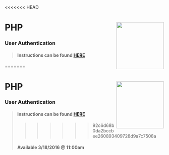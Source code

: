 <<<<<<< HEAD
# PHP <img align="right" src="https://github.com/Learning-Fuze/prototypes_C7/blob/assets/assets/images/logos/LF_LOGO.png?raw=true" width="150">
### User Authentication

>#### Instructions can be found <a href="http://learning-fuze.github.io/prototypes_C7/#/PHP-User-Auth" target="_blank">HERE</a>
=======
# PHP <img align="right" src="https://github.com/Learning-Fuze/prototypes_C8/blob/assets/assets/images/logos/LF_LOGO.png?raw=true" width="150">
### User Authentication

>#### Instructions can be found <a href="http://learning-fuze.github.io/prototypes_C8/#/PHP-User-Auth" target="_blank">HERE</a>
>>>>>>> 92c6d68b0da2bccbee260893409728d9a7c7508a
>#### Available 3/18/2016 @ 11:00am